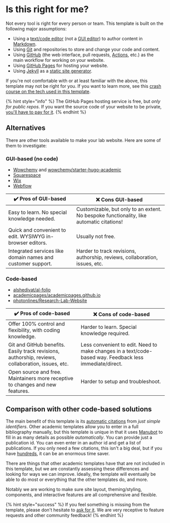 # Is this right for me?

Not every tool is right for every person or team. This template is built on the following major assumptions:

* Using a [text/code editor](https://code.visualstudio.com/) (not a [GUI editor](https://en.wikipedia.org/wiki/WYSIWYG)) to author content in [Markdown](https://www.google.com/search?q=markdown).
* Using [Git](https://www.google.com/search?q=git) and repositories to store and change your code and content.
* Using [GitHub](https://github.com/) (the web interface, pull requests, [Actions](https://github.com/features/actions), etc.) as the main workflow for working on your website.
* Using [GitHub Pages](https://www.google.com/search?q=github+pages) for hosting your website.
* Using [Jekyll](https://jekyllrb.com/) as a [static site generator](https://www.google.com/search?q=static+site+generator).

If you're not comfortable with or at least familiar with the above, this template may not be right for you. If you want to learn more, see this [crash course on the tech used in this template](../advanced/background-knowledge.md).

{% hint style="info" %}
The GitHub Pages hosting service is free, but _only for public repos_. If you want the source code of your website to be private, [you'll have to pay for it](https://docs.github.com/en/enterprise-cloud@latest/pages/getting-started-with-github-pages/changing-the-visibility-of-your-github-pages-site).
{% endhint %}

## Alternatives

There are other tools available to make your lab website. Here are some of them to investigate:

### GUI-based (no code)

* [Wowchemy](https://wowchemy.com/) and [wowchemy/starter-hugo-academic](https://github.com/wowchemy/starter-hugo-academic)
* [Squarespace](https://www.squarespace.com/)
* [Wix](https://www.wix.com/)
* [Webflow](https://webflow.com/)

| ✔️ Pros of GUI-based                                        | ❌ Cons GUI-based                                                                         |
| ----------------------------------------------------------- | ---------------------------------------------------------------------------------------- |
| Easy to learn. No special knowledge needed.                 | Customizable, but only to an extent. No bespoke functionality, like automatic citations! |
| Quick and convenient to edit. WYSIWYG in-browser editors.   | Usually not free.                                                                        |
| Integrated services like domain names and customer support. | Harder to track revisions, authorship, reviews, collaboration, issues, etc.              |

### Code-based

* [alshedivat/al-folio](https://github.com/alshedivat/al-folio)
* [academicpages/academicpages.github.io](https://github.com/academicpages/academicpages.github.io)
* [photonlines/Research-Lab-Website](https://github.com/photonlines/Research-Lab-Website)

| ✔️ Pros of code-based                                                                             | ❌ Cons of code-based                                                                                    |
| ------------------------------------------------------------------------------------------------- | ------------------------------------------------------------------------------------------------------- |
| Offer 100% control and flexibility, with coding knowledge.                                        | Harder to learn. Special knowledge required.                                                            |
| Git and GitHub benefits. Easily track revisions, authorship, reviews, collaboration, issues, etc. | Less convenient to edit. Need to make changes in a text/code-based way. Feedback less immediate/direct. |
| Open source and free. Maintainers more receptive to changes and new features.                     | Harder to setup and troubleshoot.                                                                       |

## Comparison with other code-based solutions

The main benefit of this template is its [automatic citations](../basics/citations.md) from _just simple identifiers_. Other academic templates allow you to enter in a full bibliography manually, but this template is unique in that it uses [Manubot](https://manubot.org/) to fill in as many details as possible _automatically_. You can provide just a publication id. You can even enter in an author id and get a list of publications. If you only need a few citations, this isn't a big deal, but if you have [hundreds](https://greenelab.com/research/), it can be an enormous time saver.

There are things that other academic templates have that are not included in this template, but we are constantly assessing these differences and looking for ways we can improve. Ideally, the template will eventually be able to do most or everything that the other templates do, and more.

Notably we are working to make sure site layout, theming/styling, components, and interactive features are all comprehensive and flexible.

{% hint style="success" %}
If you feel something is missing from the template, please don't hesitate to [ask for it](support.md). We are very receptive to feature requests and other community feedback!&#x20;
{% endhint %}
